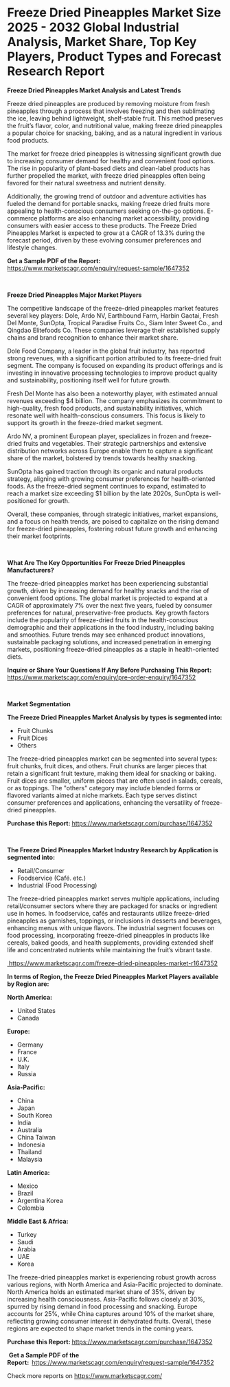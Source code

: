 <p><h1>Freeze Dried Pineapples Market Size 2025 - 2032 Global Industrial Analysis, Market Share, Top Key Players, Product Types and Forecast Research Report</h1></p><p><strong>Freeze Dried Pineapples Market Analysis and Latest Trends</strong></p>
<p><p>Freeze dried pineapples are produced by removing moisture from fresh pineapples through a process that involves freezing and then sublimating the ice, leaving behind lightweight, shelf-stable fruit. This method preserves the fruit’s flavor, color, and nutritional value, making freeze dried pineapples a popular choice for snacking, baking, and as a natural ingredient in various food products.</p><p>The market for freeze dried pineapples is witnessing significant growth due to increasing consumer demand for healthy and convenient food options. The rise in popularity of plant-based diets and clean-label products has further propelled the market, with freeze dried pineapples often being favored for their natural sweetness and nutrient density. </p><p>Additionally, the growing trend of outdoor and adventure activities has fueled the demand for portable snacks, making freeze dried fruits more appealing to health-conscious consumers seeking on-the-go options. E-commerce platforms are also enhancing market accessibility, providing consumers with easier access to these products. The Freeze Dried Pineapples Market is expected to grow at a CAGR of 13.3% during the forecast period, driven by these evolving consumer preferences and lifestyle changes.</p></p>
<p><strong>Get a Sample PDF of the Report:&nbsp;</strong> <a href="https://www.marketscagr.com/enquiry/request-sample/1647352?utm_campaign=1999&utm_medium=2&utm_source=Github&utm_content=ia&utm_term=14022025&utm_id=freeze-dried-pineapples">https://www.marketscagr.com/enquiry/request-sample/1647352</a></p>
<p>&nbsp;</p>
<p><strong>Freeze Dried Pineapples Major Market Players</strong></p>
<p><p>The competitive landscape of the freeze-dried pineapples market features several key players: Dole, Ardo NV, Earthbound Farm, Harbin Gaotai, Fresh Del Monte, SunOpta, Tropical Paradise Fruits Co., Siam Inter Sweet Co., and Qingdao Elitefoods Co. These companies leverage their established supply chains and brand recognition to enhance their market share.</p><p>Dole Food Company, a leader in the global fruit industry, has reported strong revenues, with a significant portion attributed to its freeze-dried fruit segment. The company is focused on expanding its product offerings and is investing in innovative processing technologies to improve product quality and sustainability, positioning itself well for future growth.</p><p>Fresh Del Monte has also been a noteworthy player, with estimated annual revenues exceeding $4 billion. The company emphasizes its commitment to high-quality, fresh food products, and sustainability initiatives, which resonate well with health-conscious consumers. This focus is likely to support its growth in the freeze-dried market segment.</p><p>Ardo NV, a prominent European player, specializes in frozen and freeze-dried fruits and vegetables. Their strategic partnerships and extensive distribution networks across Europe enable them to capture a significant share of the market, bolstered by trends towards healthy snacking.</p><p>SunOpta has gained traction through its organic and natural products strategy, aligning with growing consumer preferences for health-oriented foods. As the freeze-dried segment continues to expand, estimated to reach a market size exceeding $1 billion by the late 2020s, SunOpta is well-positioned for growth.</p><p>Overall, these companies, through strategic initiatives, market expansions, and a focus on health trends, are poised to capitalize on the rising demand for freeze-dried pineapples, fostering robust future growth and enhancing their market footprints.</p></p>
<p>&nbsp;</p>
<p><strong>What Are The Key Opportunities For Freeze Dried Pineapples Manufacturers?</strong></p>
<p><p>The freeze-dried pineapples market has been experiencing substantial growth, driven by increasing demand for healthy snacks and the rise of convenient food options. The global market is projected to expand at a CAGR of approximately 7% over the next five years, fueled by consumer preferences for natural, preservative-free products. Key growth factors include the popularity of freeze-dried fruits in the health-conscious demographic and their applications in the food industry, including baking and smoothies. Future trends may see enhanced product innovations, sustainable packaging solutions, and increased penetration in emerging markets, positioning freeze-dried pineapples as a staple in health-oriented diets.</p></p>
<p><strong>Inquire or Share Your Questions If Any Before Purchasing This Report:</strong> <a href="https://www.marketscagr.com/enquiry/pre-order-enquiry/1647352?utm_campaign=1999&utm_medium=2&utm_source=Github&utm_content=ia&utm_term=14022025&utm_id=freeze-dried-pineapples">https://www.marketscagr.com/enquiry/pre-order-enquiry/1647352</a></p>
<p>&nbsp;</p>
<p><strong>Market Segmentation</strong></p>
<p><strong>The Freeze Dried Pineapples Market Analysis by types is segmented into:</strong></p>
<p><ul><li>Fruit Chunks</li><li>Fruit Dices</li><li>Others</li></ul></p>
<p><p>The freeze-dried pineapples market can be segmented into several types: fruit chunks, fruit dices, and others. Fruit chunks are larger pieces that retain a significant fruit texture, making them ideal for snacking or baking. Fruit dices are smaller, uniform pieces that are often used in salads, cereals, or as toppings. The "others" category may include blended forms or flavored variants aimed at niche markets. Each type serves distinct consumer preferences and applications, enhancing the versatility of freeze-dried pineapples.</p></p>
<p><strong>Purchase this Report:&nbsp;</strong><a href="https://www.marketscagr.com/purchase/1647352?utm_campaign=1999&utm_medium=2&utm_source=Github&utm_content=ia&utm_term=14022025&utm_id=freeze-dried-pineapples">https://www.marketscagr.com/purchase/1647352</a></p>
<p>&nbsp;</p>
<p><strong>The Freeze Dried Pineapples Market Industry Research by Application is segmented into:</strong></p>
<p><ul><li>Retail/Consumer</li><li>Foodservice (Café. etc.)</li><li>Industrial (Food Processing)</li></ul></p>
<p><p>The freeze-dried pineapples market serves multiple applications, including retail/consumer sectors where they are packaged for snacks or ingredient use in homes. In foodservice, cafés and restaurants utilize freeze-dried pineapples as garnishes, toppings, or inclusions in desserts and beverages, enhancing menus with unique flavors. The industrial segment focuses on food processing, incorporating freeze-dried pineapples in products like cereals, baked goods, and health supplements, providing extended shelf life and concentrated nutrients while maintaining the fruit’s vibrant taste.</p></p>
<p><a href="https://www.marketscagr.com/freeze-dried-pineapples-market-r1647352?utm_campaign=1999&utm_medium=2&utm_source=Github&utm_content=ia&utm_term=14022025&utm_id=freeze-dried-pineapples">&nbsp;https://www.marketscagr.com/freeze-dried-pineapples-market-r1647352</a></p>
<p><strong>In terms of Region, the Freeze Dried Pineapples Market Players available by Region are:</strong></p>
<p>
    <p> <strong> North America: </strong>
        <ul>
            <li>United States</li>
            <li>Canada</li>
        </ul>
        </p> 
    <p> <strong> Europe: </strong>
        <ul>
            <li>Germany</li>
            <li>France</li>
            <li>U.K.</li>
            <li>Italy</li>
            <li>Russia</li>
        </ul>
        </p> 
    <p> <strong> Asia-Pacific: </strong>
        <ul>
            <li>China</li>
            <li>Japan</li>
            <li>South Korea</li>
            <li>India</li>
            <li>Australia</li>
            <li>China Taiwan</li>
            <li>Indonesia</li>
            <li>Thailand</li>
            <li>Malaysia</li>
        </ul>
        </p> 
    <p> <strong> Latin America: </strong>
        <ul>
            <li>Mexico</li>
            <li>Brazil</li>
            <li>Argentina Korea</li>
            <li>Colombia</li>
        </ul>
        </p> 
    <p> <strong> Middle East & Africa: </strong>
        <ul>
            <li>Turkey</li>
            <li>Saudi</li>
            <li>Arabia</li>
            <li>UAE</li>
            <li>Korea</li>
        </ul>
    </p>
    </p>
<p><p>The freeze-dried pineapples market is experiencing robust growth across various regions, with North America and Asia-Pacific projected to dominate. North America holds an estimated market share of 35%, driven by increasing health consciousness. Asia-Pacific follows closely at 30%, spurred by rising demand in food processing and snacking. Europe accounts for 25%, while China captures around 10% of the market share, reflecting growing consumer interest in dehydrated fruits. Overall, these regions are expected to shape market trends in the coming years.</p></p>
<p><strong>Purchase this Report: </strong><a href="https://www.marketscagr.com/purchase/1647352?utm_campaign=1999&utm_medium=2&utm_source=Github&utm_content=ia&utm_term=14022025&utm_id=freeze-dried-pineapples">https://www.marketscagr.com/purchase/1647352</a></p>
<p>&nbsp;<strong>Get a Sample PDF of the Report:&nbsp;&nbsp;</strong><a href="https://www.marketscagr.com/enquiry/request-sample/1647352?utm_campaign=1999&utm_medium=2&utm_source=Github&utm_content=ia&utm_term=14022025&utm_id=freeze-dried-pineapples">https://www.marketscagr.com/enquiry/request-sample/1647352</a></p>
<p><strong></strong></p>
<p>Check more reports on <a href="https://www.marketscagr.com/?utm_campaign=1999&utm_medium=2&utm_source=Github&utm_content=ia&utm_term=14022025&utm_id=freeze-dried-pineapples">https://www.marketscagr.com/</a></p>